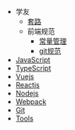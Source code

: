 - 学友
  - [套路](./src/0001.md)
  - 前端规范
    - [常量管理](./src/0002.md)
    - [git规范](./src/0003.md)
- [JavaScript](https://yangxueyou.github.io/xueyou-javascript/#/)
- [TypeScript](https://yangxueyou.github.io/xueyou-typescript/#/)
- [Vuejs](https://yangxueyou.github.io/xueyou-vue/#/)
- [Reactjs](https://yangxueyou.github.io/xueyou-react/#/)
- [Nodejs](https://yangxueyou.github.io/xueyou-nodejs/#/)
- [Webpack](https://yangxueyou.github.io/xueyou-webpack/#/)
- [Git](https://yangxueyou.github.io/xueyou-git/#/)
- [Tools](https://yangxueyou.github.io/xueyou-tools/#/)